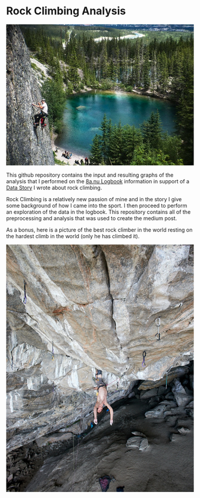# Rock Climbing Analysis

![Where it all began](imgs/Grassi-Lakes-Alberta-Canada-James-Tan.jpg)

This github repository contains the input and resulting graphs of the analysis that I performed on the [8a.nu Logbook](https://www.kaggle.com/dcohen21/8anu-climbing-logbook) information in support of a [Data Story](https://medium.com/@buckthecanuck/climb-through-the-data-with-me-80fb144ea408) I wrote about rock climbing.

Rock Climbing is a relatively new passion of mine and in the story I give some background of how I came into the sport. I then proceed to perform an exploration of the data in the logbook. This repository contains all of the preprocessing and analysis that was used to create the medium post.

As a bonus, here is a picture of the best rock climber in the world resting on the hardest climb in the world (only he has climbed it).

![Adam Ondra Silence](imgs/ondra_silence_pavel_blazek.png)
